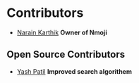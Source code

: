 # Contributors

- [Narain Karthik](https://github.com/narainkarthikv) **Owner of Nmoji**

## Open Source Contributors
- [Yash Patil](https://github.com/patilyashh) **Improved search algorithem**
